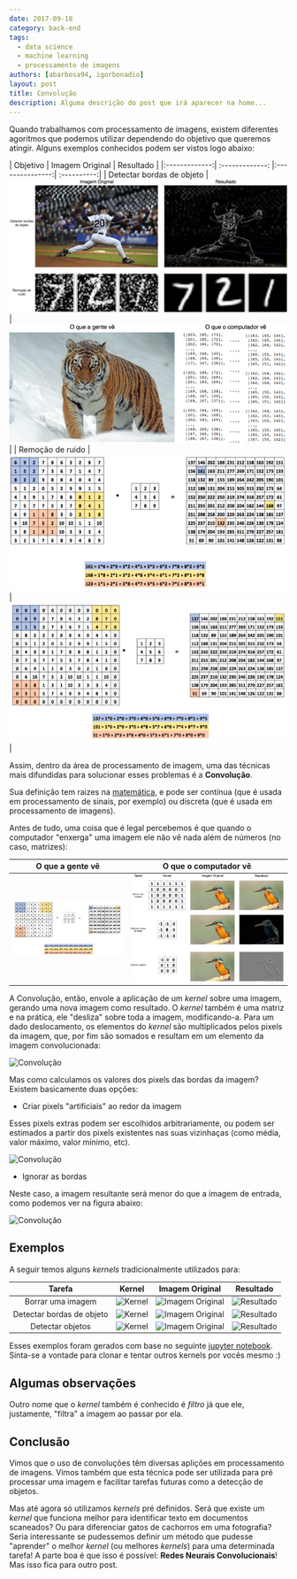 ```yaml
---
date: 2017-09-18
category: back-end
tags:
  - data science
  - machine learning
  - processamento de imagens
authors: [abarbosa94, igorbonadio]
layout: post
title: Convolução
description: Alguma descrição do post que irá aparecer na home...
---
```


Quando trabalhamos com processamento de imagens, existem diferentes agoritmos que podemos utilizar dependendo do objetivo que queremos atingir. Alguns exemplos conhecidos podem ser vistos logo abaixo:

| Objetivo        | Imagem Original | Resultado  |
|:-------------:| :-------------: |:---------------:| :----------:|
| Detectar bordas de objeto | ![Imagem Original](/images/convolucao-1.png) | ![Resultado](/images/convolucao-2.png) |
| Remoção de ruido | ![Imagem Original](/images/convolucao-3.png) | ![Resultado](/images/convolucao-4.png) |


Assim, dentro da área de processamento de imagem, uma das técnicas mais difundidas para solucionar esses problemas é a **Convolução**.

Sua definição tem raizes na [matemática](https://en.wikipedia.org/wiki/Convolution), e pode ser contínua (que é usada em processamento de sinais, por exemplo) ou discreta (que é usada em processamento de imagens).

Antes de tudo, uma coisa que é legal percebemos é que quando o computador "enxerga" uma imagem ele não vê nada além de números (no caso, matrizes):

| O que a gente vê| O que o computador vê  |
| :-------------: |:---------------:|
| ![Imagem Original](/images/convolucao-5.png) | ![Resultado]( /images/convolucao-6.png) |


A Convolução, então, envole a aplicação de um *kernel* sobre uma imagem, gerando uma nova imagem como resultado. O *kernel* também é uma matriz e na prática, ele "desliza" sobre toda a imagem, modificando-a. Para um dado deslocamento, os elementos do *kernel* são multiplicados pelos pixels da imagem, que, por fim são somados e resultam em um elemento da imagem convolucionada:

![Convolução](/images/convolucao-7.png)

Mas como calculamos os valores dos pixels das bordas da imagem? Existem basicamente duas opções:


* Criar pixels "artificiais" ao redor da imagem

Esses pixels extras podem ser escolhidos arbitrariamente, ou podem ser estimados a partir dos pixels existentes nas suas vizinhaças (como média, valor máximo, valor mínimo, etc).

![Convolução](/images/convolucao-8.png)

* Ignorar as bordas

Neste caso, a imagem resultante será menor do que a imagem de entrada, como podemos ver na figura abaixo:

![Convolução](/images/convolucao-9.png)

## Exemplos

A seguir temos alguns *kernels* tradicionalmente utilizados para:

| Tarefa | Kernel        | Imagem Original | Resultado  |
|:--:| :-------------: |:---------------:| :----------:|
| Borrar uma imagem | ![Kernel](/images/convolucao-10.png)      | ![Imagem Original](/images/convolucao-11.png) | ![Resultado](/images/convolucao-12.png) |
| Detectar bordas de objeto | ![Kernel](/images/convolucao-13.png) | ![Imagem Original](/images/convolucao-11.png) | ![Resultado](/images/convolucao-14.png) |
| Detectar objetos | ![Kernel](/images/convolucao-15.png) | ![Imagem Original](/images/convolucao-11.png) | ![Resultado](/images/convolucao-16.png) |


Esses exemplos foram gerados com base no seguinte [jupyter notebook](https://github.com/igorbonadio/Convolution). Sinta-se a vontade para clonar e tentar outros kernels por vocês mesmo :)

## Algumas observações

Outro nome que o *kernel* também é conhecido é *filtro* já que ele, justamente, "filtra" a imagem ao passar por ela.

## Conclusão

Vimos que o uso de convoluções têm diversas aplições em processamento de imagens. Vimos também que esta técnica pode ser utilizada para pré processar uma imagem e facilitar tarefas futuras como a detecção de objetos.

Mas até agora só utilizamos *kernels* pré definidos. Será que existe um *kernel* que funciona melhor para identificar texto em documentos scaneados? Ou para diferenciar gatos de cachorros em uma fotografia? Seria interessante se pudessemos definir um método que pudesse "aprender" o melhor *kernel* (ou melhores *kernels*) para uma determinada tarefa! A parte boa é que isso é possível: **Redes Neurais Convolucionais**! Mas isso fica para outro post.


